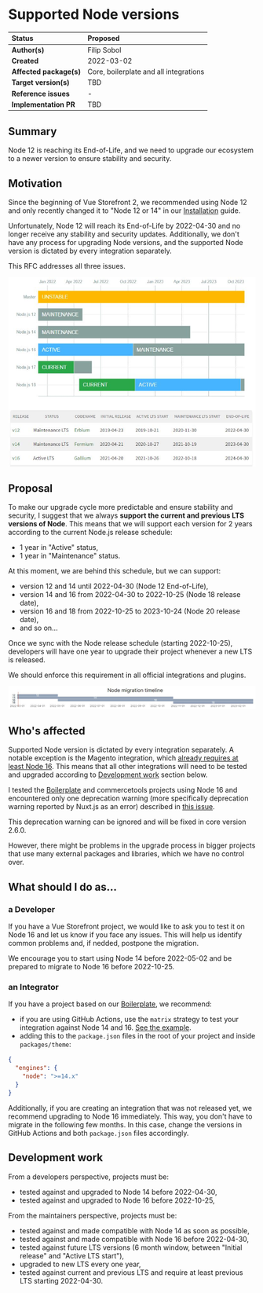 # Supported Node versions

| Status                  | Proposed
:------------------------ |:----------------------------------------------------
| **Author(s)**           | Filip Sobol
| **Created**             | 2022-03-02
| **Affected package(s)** | Core, boilerplate and all integrations
| **Target version(s)**   | TBD
| **Reference issues**    | -
| **Implementation PR**   | TBD

## Summary

Node 12 is reaching its End-of-Life, and we need to upgrade our ecosystem to a newer version to ensure stability and security.

## Motivation

Since the beginning of Vue Storefront 2, we recommended using Node 12 and only recently changed it to "Node 12 or 14" in our [Installation](https://docs.vuestorefront.io/v2/general/installation.html) guide.

Unfortunately, Node 12 will reach its End-of-Life by 2022-04-30 and no longer receive any stability and security updates. Additionally, we don't have any process for upgrading Node versions, and the supported Node version is dictated by every integration separately.

This RFC addresses all three issues.

![Node.js Long Term Support schedule](./nodejs-releases.JPG)

## Proposal

To make our upgrade cycle more predictable and ensure stability and security, I suggest that we always **support the current and previous LTS versions of Node**. This means that we will support each version for 2 years according to the current Node.js release schedule:

* 1 year in "Active" status,
* 1 year in "Maintenance" status.

At this moment, we are behind this schedule, but we can support:

* version 12 and 14 until 2022-04-30 (Node 12 End-of-Life),
* version 14 and 16 from 2022-04-30 to 2022-10-25 (Node 18 release date),
* version 16 and 18 from 2022-10-25 to 2023-10-24 (Node 20 release date),
* and so on...

Once we sync with the Node release schedule (starting 2022-10-25), developers will have one year to upgrade their project whenever a new LTS is released.

We should enforce this requirement in all official integrations and plugins.

![Node migration timeline](./timeline.JPG)

## Who's affected

Supported Node version is dictated by every integration separately. A notable exception is the Magento integration, which [already requires at least Node 16](https://github.com/vuestorefront/magento2/blob/main/packages/theme/package.json#L101-L103). This means that all other integrations will need to be tested and upgraded according to [Development work](#development-work) section below.

I tested the [Boilerplate](https://github.com/vuestorefront/ecommerce-integration-boilerplate) and commercetools projects using Node 16 and encountered only one deprecation warning (more specifically deprecation warning reported by Nuxt.js as an error) described in [this issue](https://github.com/vuestorefront/vue-storefront/issues/6556).

This deprecation warning can be ignored and will be fixed in core version 2.6.0.

However, there might be problems in the upgrade process in bigger projects that use many external packages and libraries, which we have no control over.

## What should I do as...

### a Developer

If you have a Vue Storefront project, we would like to ask you to test it on Node 16 and let us know if you face any issues. This will help us identify common problems and, if nedded, postpone the migration.

We encourage you to start using Node 14 before 2022-05-02 and be prepared to migrate to Node 16 before 2022-10-25.

### an Integrator

If you have a project based on our [Boilerplate](https://github.com/vuestorefront/ecommerce-integration-boilerplate), we recommend:

* if you are using GitHub Actions, use the `matrix` strategy to test your integration against Node 14 and 16. [See the example](https://docs.github.com/en/actions/using-workflows/workflow-syntax-for-github-actions#example-running-multiple-versions-of-nodejs).
* adding this to the `package.json` files in the root of your project and inside `packages/theme`:

```json
{
  "engines": {
    "node": ">=14.x"
  }
}
```

Additionally, if you are creating an integration that was not released yet, we recommend upgrading to Node 16 immediately. This way, you don't have to migrate in the following few months. In this case, change the versions in GitHub Actions and both `package.json` files accordingly.

## Development work

From a developers perspective, projects must be:

* tested against and upgraded to Node 14 before 2022-04-30,
* tested against and upgraded to Node 16 before 2022-10-25,

From the maintainers perspective, projects must be:

* tested against and made compatible with Node 14 as soon as possible,
* tested against and made compatible with Node 16 before 2022-04-30,
* tested against future LTS versions (6 month window, between "Initial release" and "Active LTS start"),
* upgraded to new LTS every one year,
* tested against current and previous LTS and require at least previous LTS starting 2022-04-30.
